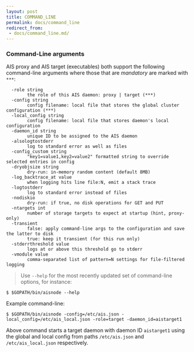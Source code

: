 ```yaml
---
layout: post
title: COMMAND_LINE
permalink: docs/command_line
redirect_from:
 - docs/command_line.md/
---
```


### Command-Line arguments

AIS proxy and AIS target (executables) both support the following command-line arguments where those that are *mandatory* are marked with `***`:

```
  -role string
        the role of this AIS daemon: proxy | target (***)
  -config string
        config filename: local file that stores the global cluster configuration (***)
  -local_config string
        config filename: local file that stores daemon's local configuration
  -daemon_id string
        unique ID to be assigned to the AIS daemon
  -alsologtostderr
        log to standard error as well as files
  -config_custom string
        "key1=value1,key2=value2" formatted string to override selected entries in config
  -dryobjsize string
        dry-run: in-memory random content (default 8MB)
  -log_backtrace_at value
        when logging hits line file:N, emit a stack trace
  -logtostderr
        log to standard error instead of files
  -nodiskio
        dry-run: if true, no disk operations for GET and PUT
  -ntargets int
        number of storage targets to expect at startup (hint, proxy-only)
  -transient
        false: apply command-line args to the configuration and save the latter to disk
        true: keep it transient (for this run only)
  -stderrthreshold value
        logs at or above this threshold go to stderr
  -vmodule value
        comma-separated list of pattern=N settings for file-filtered logging
```

> Use `--help` for the most recently updated set of command-line options, for instance:

```console
$ $GOPATH/bin/aisnode --help
```

Example command-line:

```console
$ $GOPATH/bin/aisnode -config=/etc/ais.json -local_config=/etc/ais_local.json -role=target -daemon_id=aistarget1
```

Above command starts a target daemon with daemon ID `aistarget1` using the global and local config from paths `/etc/ais.json` and `/etc/ais_local.json` respectively.

